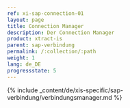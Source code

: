 ```yaml
---
ref: xi-sap-connection-01
layout: page
title: Connection Manager
description: Der Connection Manager
product: xtract-is
parent: sap-verbindung
permalink: /:collection/:path
weight: 1
lang: de_DE
progressstate: 5
---
```

{% include _content/de/xis-specific/sap-verbindung/verbindungsmanager.md %}
